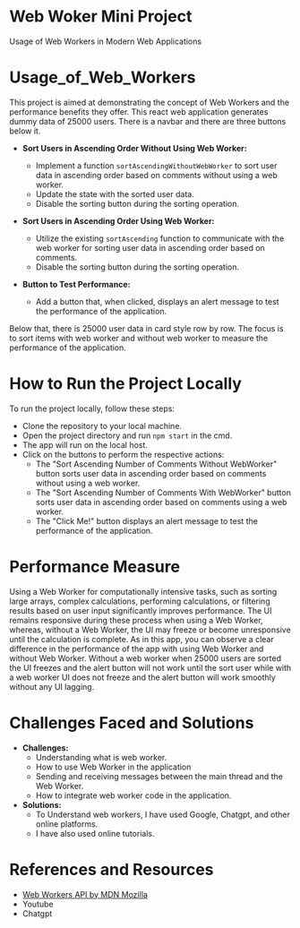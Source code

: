 # Web Woker Mini Project
Usage of Web Workers in Modern Web Applications
# Usage_of_Web_Workers
This project is aimed at demonstrating the concept of Web Workers and the performance benefits they offer. This react web application generates dummy data of 25000 users. There is a navbar and there are three buttons below it.
- **Sort Users in Ascending Order Without Using Web Worker:**
  - Implement a function `sortAscendingWithoutWebWorker` to sort user data in ascending order based on comments without using a web worker.
  - Update the state with the sorted user data.
  - Disable the sorting button during the sorting operation.

- **Sort Users in Ascending Order Using Web Worker:**
  - Utilize the existing `sortAscending` function to communicate with the web worker for sorting user data in ascending order based on comments.
  - Disable the sorting button during the sorting operation.

- **Button to Test Performance:**
  - Add a button that, when clicked, displays an alert message to test the performance of the application.


Below that, there is 25000 user data in card style row by row.
The focus is to sort items with web worker and without web worker to measure the performance of the application.
# How to Run the Project Locally
To run the project locally, follow these steps:
- Clone the repository to your local machine.
- Open the project directory and run `npm start` in the cmd.
- The app will run on the local host.
- Click on the buttons to perform the respective actions:
  - The "Sort Ascending Number of Comments Without WebWorker" button sorts user data in ascending order based on comments without using a web worker.
  - The "Sort Ascending Number of Comments With WebWorker" button sorts user data in ascending order based on comments using a web worker.
  - The "Click Me!" button displays an alert message to test the performance of the application.
# Performance Measure
Using a Web Worker for computationally intensive tasks, such as  sorting large arrays, complex calculations, performing calculations, or filtering results based on user input significantly improves performance. The UI remains responsive during these process when using a Web Worker, whereas, without a Web Worker, the UI may freeze or become unresponsive until the calculation is complete.
As in this app, you can observe a clear difference in the performance of the app with using Web Worker and without Web Worker. Without a web worker when 25000 users are sorted the UI freezes and the alert button will not work until the sort user while with a web worker UI does not freeze and the alert button will work smoothly without any UI lagging.
# Challenges Faced and Solutions
- **Challenges:**
  - Understanding what is web worker.
  - How to use Web Worker in the application
  - Sending and receiving messages between the main thread and the Web Worker.
  - How to integrate web worker code in the application.
- **Solutions:**
  - To Understand web workers, I have used Google, Chatgpt, and other online platforms.
  - I have also used online tutorials.
# References and Resources

- [Web Workers API by MDN Mozilla]([https://github.com](https://developer.mozilla.org/en-US/docs/Web/API/Web_Workers_API/Using_web_workers)https://developer.mozilla.org/en-US/docs/Web/API/Web_Workers_API/Using_web_workers)
- Youtube
- Chatgpt

    


